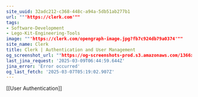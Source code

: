 ```yaml
---
site_uuid: 32adc212-c368-448c-a94a-5db51ab277b1
url: ""'https://clerk.com'""
tags:
- Software-Development
- Lego-Kit-Engineering-Tools
image: ""'https://clerk.com/opengraph-image.jpg?fb7c924db79a0374'""
site_name: Clerk
title: Clerk | Authentication and User Management
og_screenshot_url: ""https://og-screenshots-prod.s3.amazonaws.com/1366x768/80/false/28160215470a6c6b5704bf3f439903066b564cf1b416e59df5f5c51b543f9717.jpeg""
last_jina_request: '2025-03-09T06:44:59.644Z'
jina_error: 'Error occurred'
og_last_fetch: '2025-03-07T05:19:02.907Z'
---
```

[[User Authentication]]
